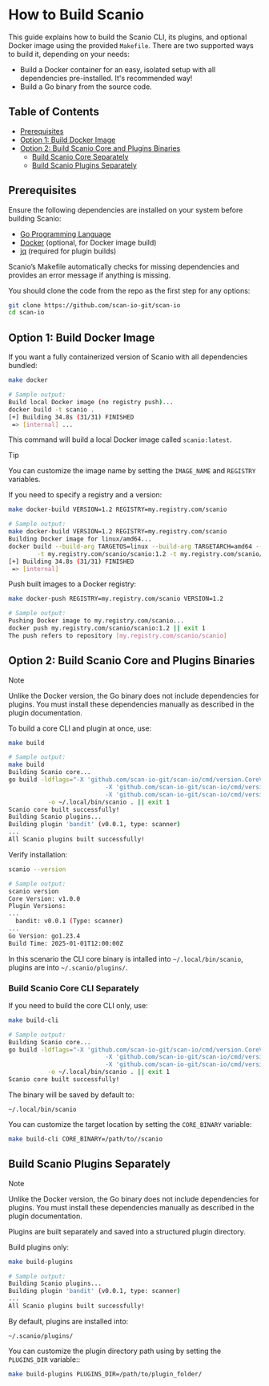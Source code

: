# How to Build Scanio

This guide explains how to build the Scanio CLI, its plugins, and optional Docker image using the provided `Makefile`. There are two supported ways to build it, depending on your needs:

- Build a Docker container for an easy, isolated setup with all dependencies pre-installed. It's recommended way!
- Build a Go binary from the source code.

## Table of Contents
- [Prerequisites](#prerequisites)
- [Option 1: Build Docker Image](#option-1-build-docker-image)
- [Option 2: Build Scanio Core and Plugins Binaries](#option-2-build-scanio-core-and-plugins-binaries)
    - [Build Scanio Core Separately](#build-scanio-core-separately)
    - [Build Scanio Plugins Separately](#build-scanio-plugins-separately)

## Prerequisites

Ensure the following dependencies are installed on your system before building Scanio:

- [Go Programming Language](https://go.dev/doc/install)
- [Docker](https://docs.docker.com/get-docker/) (optional, for Docker image build)
- [jq](https://stedolan.github.io/jq/download/) (required for plugin builds)

Scanio’s Makefile automatically checks for missing dependencies and provides an error message if anything is missing.

You should clone the code from the repo as the first step for any options:
```bash
git clone https://github.com/scan-io-git/scan-io
cd scan-io
```

## Option 1: Build Docker Image

If you want a fully containerized version of Scanio with all dependencies bundled:

```bash
make docker

# Sample output:
Build local Docker image (no registry push)...
docker build -t scanio .
[+] Building 34.8s (31/31) FINISHED   
 => [internal] ... 
```

This command will build a local Docker image called `scanio:latest`.

> [!TIP]
> You can customize the image name by setting the `IMAGE_NAME` and `REGISTRY` variables.

If you need to specify a registry and a version:
```bash
make docker-build VERSION=1.2 REGISTRY=my.registry.com/scanio

# Sample output:
make docker-build VERSION=1.2 REGISTRY=my.registry.com/scanio
Building Docker image for linux/amd64...
docker build --build-arg TARGETOS=linux --build-arg TARGETARCH=amd64 --platform=linux/amd64 \
        -t my.registry.com/scanio/scanio:1.2 -t my.registry.com/scanio/scanio:latest . || exit 1
[+] Building 34.8s (31/31) FINISHED  
 => [internal]
```

Push built images to a Docker registry:
```bash
make docker-push REGISTRY=my.registry.com/scanio VERSION=1.2

# Sample output:
Pushing Docker image to my.registry.com/scanio...
docker push my.registry.com/scanio/scanio:1.2 || exit 1
The push refers to repository [my.registry.com/scanio/scanio]
```

## Option 2: Build Scanio Core and Plugins Binaries

> [!NOTE]  
> Unlike the Docker version, the Go binary does not include dependencies for plugins. You must install these dependencies manually as described in the plugin documentation.

To build a core CLI and plugin at once, use:
```bash
make build

# Sample output:
make build
Building Scanio core...
go build -ldflags="-X 'github.com/scan-io-git/scan-io/cmd/version.CoreVersion=1.0.0' \
                           -X 'github.com/scan-io-git/scan-io/cmd/version.GolangVersion=go1.23.4' \
                           -X 'github.com/scan-io-git/scan-io/cmd/version.BuildTime=2025-01-01T12:00:00Z'" \
           -o ~/.local/bin/scanio . || exit 1
Scanio core built successfully!
Building Scanio plugins...
Building plugin 'bandit' (v0.0.1, type: scanner)
...
All Scanio plugins built successfully!
```

Verify installation:
```bash
scanio --version

# Sample output:
scanio version
Core Version: v1.0.0
Plugin Versions:
...
  bandit: v0.0.1 (Type: scanner)
...
Go Version: go1.23.4
Build Time: 2025-01-01T12:00:00Z
```

In this scenario the CLI core binary is intalled into `~/.local/bin/scanio`, plugins are into `~/.scanio/plugins/`.

### Build Scanio Core CLI Separately 
If you need to build the core CLI only, use:

```bash
make build-cli

# Sample output:
Building Scanio core...
go build -ldflags="-X 'github.com/scan-io-git/scan-io/cmd/version.CoreVersion=1.0.0' \
                           -X 'github.com/scan-io-git/scan-io/cmd/version.GolangVersion=go1.23.4' \
                           -X 'github.com/scan-io-git/scan-io/cmd/version.BuildTime=2025-01-01T12:00:00Z'" \
           -o ~/.local/bin/scanio . || exit 1
Scanio core built successfully!
```

The binary will be saved by default to:
```
~/.local/bin/scanio
```

You can customize the target location by setting the `CORE_BINARY` variable:
```bash
make build-cli CORE_BINARY=/path/to//scanio
```

## Build Scanio Plugins Separately

> [!NOTE]  
> Unlike the Docker version, the Go binary does not include dependencies for plugins. You must install these dependencies manually as described in the plugin documentation.

Plugins are built separately and saved into a structured plugin directory.

Build plugins only:

```bash
make build-plugins

# Sample output:
Building Scanio plugins...
Building plugin 'bandit' (v0.0.1, type: scanner)
...
All Scanio plugins built successfully!
```

By default, plugins are installed into:
```
~/.scanio/plugins/
```

You can customize the plugin directory path using by setting the `PLUGINS_DIR` variable::
```bash
make build-plugins PLUGINS_DIR=/path/to/plugin_folder/
```


